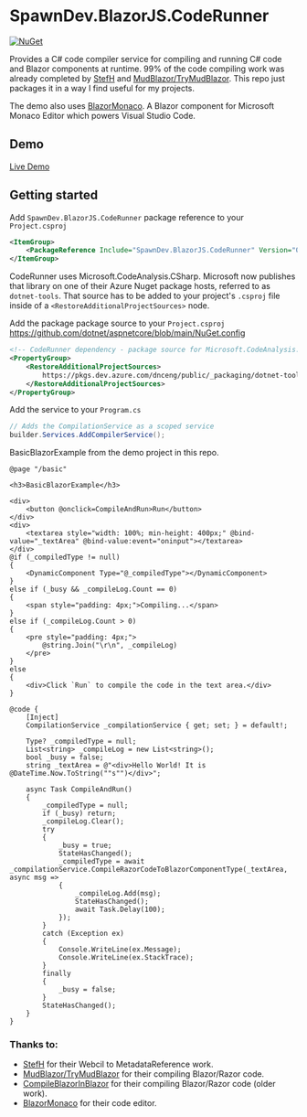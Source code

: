 # SpawnDev.BlazorJS.CodeRunner

[![NuGet](https://img.shields.io/nuget/dt/SpawnDev.BlazorJS.CodeRunner.svg?label=SpawnDev.BlazorJS.CodeRunner)](https://www.nuget.org/packages/SpawnDev.BlazorJS.CodeRunner) 

Provides a C# code compiler service for compiling and running C# code and Blazor components at runtime. 99% of the code compiling work was already completed by [StefH](https://github.com/StefH/) and [MudBlazor/TryMudBlazor](https://github.com/MudBlazor/TryMudBlazor). This repo just packages it in a way I find useful for my projects.

The demo also uses [BlazorMonaco](https://github.com/serdarciplak/BlazorMonaco). A Blazor component for Microsoft Monaco Editor which powers Visual Studio Code. 

## Demo
[Live Demo](https://lostbeard.github.io/SpawnDev.BlazorJS.CodeRunner/)

## Getting started
Add `SpawnDev.BlazorJS.CodeRunner` package reference to your `Project.csproj`
```xml
<ItemGroup>
	<PackageReference Include="SpawnDev.BlazorJS.CodeRunner" Version="0.0.17" />
</ItemGroup>
```

CodeRunner uses Microsoft.CodeAnalysis.CSharp. Microsoft now publishes that library on one of their Azure Nuget package hosts, referred to as `dotnet-tools`. That source has to be added to your project's `.csproj` file inside of a `<RestoreAdditionalProjectSources>` node.

Add the package package source to your `Project.csproj`  
https://github.com/dotnet/aspnetcore/blob/main/NuGet.config  
```xml
<!-- CodeRunner dependency - package source for Microsoft.CodeAnalysis.CSharp -->
<PropertyGroup>
	<RestoreAdditionalProjectSources>
		https://pkgs.dev.azure.com/dnceng/public/_packaging/dotnet-tools/nuget/v3/index.json;
	</RestoreAdditionalProjectSources>
</PropertyGroup>
```

Add the service to your `Program.cs`
```cs
// Adds the CompilationService as a scoped service
builder.Services.AddCompilerService();
```

BasicBlazorExample from the demo project in this repo.  
```razor
@page "/basic"

<h3>BasicBlazorExample</h3>

<div>
    <button @onclick=CompileAndRun>Run</button>
</div>
<div>
    <textarea style="width: 100%; min-height: 400px;" @bind-value="_textArea" @bind-value:event="oninput"></textarea>
</div>
@if (_compiledType != null)
{
    <DynamicComponent Type="@_compiledType"></DynamicComponent>
}
else if (_busy && _compileLog.Count == 0)
{
    <span style="padding: 4px;">Compiling...</span>
}
else if (_compileLog.Count > 0)
{
    <pre style="padding: 4px;">
        @string.Join("\r\n", _compileLog)
    </pre>
}
else
{
    <div>Click `Run` to compile the code in the text area.</div>
}

@code {
    [Inject]
    CompilationService _compilationService { get; set; } = default!;

    Type? _compiledType = null;
    List<string> _compileLog = new List<string>();
    bool _busy = false;
    string _textArea = @"<div>Hello World! It is @DateTime.Now.ToString(""s"")</div>";

    async Task CompileAndRun()
    {
        _compiledType = null;
        if (_busy) return;
        _compileLog.Clear();
        try
        {
            _busy = true;
            StateHasChanged();
            _compiledType = await _compilationService.CompileRazorCodeToBlazorComponentType(_textArea, async msg =>
            {
                _compileLog.Add(msg);
                StateHasChanged();
                await Task.Delay(100);
            });
        }
        catch (Exception ex)
        {
            Console.WriteLine(ex.Message);
            Console.WriteLine(ex.StackTrace);
        }
        finally
        {
            _busy = false;
        }
        StateHasChanged();
    }
}
```

### Thanks to:
- [StefH](https://github.com/StefH/ProtoBufJsonConverter/tree/main/src-webcil) for their Webcil to MetadataReference work.
- [MudBlazor/TryMudBlazor](https://github.com/MudBlazor/TryMudBlazor) for their compiling Blazor/Razor code.
- [CompileBlazorInBlazor](https://github.com/BlazorComponents/CompileBlazorInBlazor) for their compiling Blazor/Razor code (older work).
- [BlazorMonaco](https://github.com/serdarciplak/BlazorMonaco) for their code editor.
